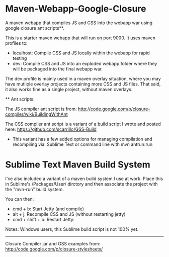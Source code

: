 Maven-Webapp-Google-Closure
===========================

A maven webapp that compiles JS and CSS into the webapp war using google closure ant scripts**.

This is a starter maven webapp that will run on port 9000.
It uses maven profiles to:

  - localhost: Compile CSS and JS locally within the webapp for rapid testing
  - dev: Compile CSS and JS into an exploded webapp folder where they will be packaged into the final webapp war.

The dev profile is mainly used in a maven overlay situation, where you may have mutliple overlay projects containing more CSS and JS files.
That said, it also works fine as a single project, without maven overlays.

** Ant scripts:

The JS compiler ant script is from:
  http://code.google.com/p/closure-compiler/wiki/BuildingWithAnt

The CSS compiler ant script is a variant of a build script I wrote and posted here:
  https://github.com/scarrillo/GSS-Build
  - This variant has a few added options for managing compilation and recompiling via:
    Sublime Text or command line with mvn antrun:run

Sublime Text Maven Build System
===========================
I've also included a variant of a maven build system I use at work.
Place this in Sublime's /Packages/User/ dirctory and then associate the project with the "mvn-run" build system.

You can then:
- cmd + b: Start Jetty (and compile)
- alt + j: Recompile CSS and JS (without restarting jetty)
- cmd + shift + b: Restart Jetty:

Notes: Windows users, this Sublime build script is not 100% yet.

----
Closure Compiler jar and GSS examples from: http://code.google.com/p/closure-stylesheets/
